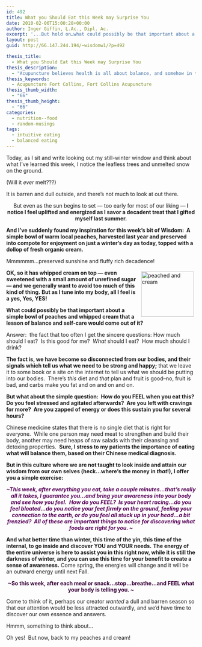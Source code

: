 ```yaml
---
id: 492
title: What you Should Eat this Week may Surprise You
date: 2010-02-06T15:00:28+00:00
author: Inger Giffin, L.Ac., Dipl. Ac.
excerpt: '...But hold on…what could possibly be that important about a simple bowl of peaches and whipped cream that a lesson of balance and self-care would come out of it? Answer:  the fact that too often I get the sincere questions: How much should I eat?  Is this good for me?  What should I eat?  How much should I drink?  The fact is, we have become so disconnected from our bodies, and their signals which tell us what we need to be strong and happy; that we leave it to some book or a site on the internet to tell us what we should be putting into our bodies.  There’s this diet and that plan and fruit is good–no, fruit is bad, and carbs make you fat and on and on and on.  But what about the simple question:  How do you FEEL when you eat this?'
layout: post
guid: http://66.147.244.194/~wisdomw1/?p=492

thesis_title:
  - What you Should Eat this Week may Surprise You
thesis_description:
  - "Acupuncture believes health is all about balance, and somehow in the midst of strict healthy eating we've got to find our own balance there too. "
thesis_keywords:
  - Acupuncture Fort Collins, Fort Collins Acupuncture
thesis_thumb_width:
  - "66"
thesis_thumb_height:
  - "66"
categories:
  - nutrition--food
  - random-musings
tags:
  - intuitive eating
  - balanced eating
---
```

Today, as I sit and write looking out my still-winter window and think about what I’ve learned this week, I notice the leafless trees and unmelted snow on the ground.

(Will it _ever_ melt???)

It is barren and dull outside, and there’s not much to look at out there.

<p style="text-align: center;">
  But even as the sun begins to set &#8212; too early for most of our liking &#8212; <strong>I notice I feel uplifted and energized as I savor a decadent treat that I gifted myself last summer. </strong>
</p>

**And I’ve suddenly found my inspiration for this week’s bit of Wisdom:  A simple bowl of warm local peaches, harvested last year and preserved into compote for enjoyment on just a winter’s day as today, topped with a dollop of fresh organic cream.**

Mmmmmm…preserved sunshine and fluffy rich decadence!

<img src="http://origin.ih.constantcontact.com/fs085/1102844965003/img/8.jpg" alt="peached and cream" width="140" height="120" align="right" border="0" hspace="5" vspace="5" />

**OK, so it has whipped cream on top &#8212; even sweetened with a small amount of unrefined sugar &#8212; and we generally want to avoid too much of this kind of thing.** **But as I tune into my body, all I feel is a yes, Yes, YES!**

**What could possibly be that important about a simple bowl of peaches and whipped cream that a lesson of balance and self-care would come out of it?**

Answer:  the fact that too often I get the sincere questions: How much should I eat?  Is this good for me?  _What_ should I eat?  How much should I drink?

**The fact is, we have become so disconnected from our bodies, and their signals which tell us what we need to be strong and happy;** that we leave it to some book or a site on the internet to tell us what we should be putting into our bodies.  There’s _this_ diet and _that_ plan and fruit is good–no, fruit is bad, and carbs make you fat and on and on and on.

**But what about the simple question:  How do you FEEL when you eat this?  Do you feel stressed and agitated afterwards?  Are you left with cravings for more?  Are you zapped of energy or does this sustain you for several hours?**

Chinese medicine states that there is no single diet that is right for everyone.  While one person may need meat to strengthen and build their body, another may need heaps of raw salads with their cleansing and detoxing properties.  **Sure, I stress to my patients the importance of eating what will balance them, based on their Chinese medical diagnosis.**

**But in this culture where we are not taught to look inside and attain our wisdom from our own selves (heck…where’s the money in _that_!), I offer you a simple exercise:**

<p style="text-align: center;">
  <span style="color: #570057;"><strong><em>~This week, after everything you eat, take a couple minutes…that’s really all it takes, I guarantee you…and bring your awareness into your body and see how you feel.  How do you FEEL?  Is your heart racing…do you feel bloated…do you notice your feet firmly on the ground, feeling your connection to the earth, or do you feel all stuck up in your head…a bit frenzied?  All of these are important things to notice for discovering what foods are right for you. ~</em></strong></span>
</p>

**And what better time than winter, this time of the yin, this time of the internal, to go inside and discover YOU and YOUR needs.** **The energy of the entire universe is here to assist you in this right now, while it is still the darkness of winter, and you can use this time for your benefit to create a sense of awareness.** Come spring, the energies will change and it will be an outward energy until next Fall.

<p style="text-align: center;">
  <span style="color: #380038;"><strong>~So this week, after each meal or snack…stop…breathe…and FEEL what your body is telling you. ~</strong></span>
</p>

Come to think of it, perhaps our creator _wanted_ a dull and barren season so that our attention would be less attracted outwardly, and we’d have time to discover our own essence and answers.

Hmmm, something to think about…

Oh yes!  But now, back to my peaches and cream!